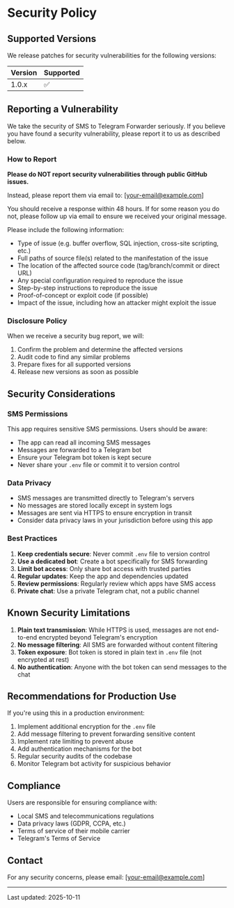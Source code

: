 # Security Policy

## Supported Versions

We release patches for security vulnerabilities for the following versions:

| Version | Supported          |
| ------- | ------------------ |
| 1.0.x   | :white_check_mark: |

## Reporting a Vulnerability

We take the security of SMS to Telegram Forwarder seriously. If you believe you have found a security vulnerability, please report it to us as described below.

### How to Report

**Please do NOT report security vulnerabilities through public GitHub issues.**

Instead, please report them via email to: [your-email@example.com]

You should receive a response within 48 hours. If for some reason you do not, please follow up via email to ensure we received your original message.

Please include the following information:

- Type of issue (e.g. buffer overflow, SQL injection, cross-site scripting, etc.)
- Full paths of source file(s) related to the manifestation of the issue
- The location of the affected source code (tag/branch/commit or direct URL)
- Any special configuration required to reproduce the issue
- Step-by-step instructions to reproduce the issue
- Proof-of-concept or exploit code (if possible)
- Impact of the issue, including how an attacker might exploit the issue

### Disclosure Policy

When we receive a security bug report, we will:

1. Confirm the problem and determine the affected versions
2. Audit code to find any similar problems
3. Prepare fixes for all supported versions
4. Release new versions as soon as possible

## Security Considerations

### SMS Permissions

This app requires sensitive SMS permissions. Users should be aware:

- The app can read all incoming SMS messages
- Messages are forwarded to a Telegram bot
- Ensure your Telegram bot token is kept secure
- Never share your `.env` file or commit it to version control

### Data Privacy

- SMS messages are transmitted directly to Telegram's servers
- No messages are stored locally except in system logs
- Messages are sent via HTTPS to ensure encryption in transit
- Consider data privacy laws in your jurisdiction before using this app

### Best Practices

1. **Keep credentials secure**: Never commit `.env` file to version control
2. **Use a dedicated bot**: Create a bot specifically for SMS forwarding
3. **Limit bot access**: Only share bot access with trusted parties
4. **Regular updates**: Keep the app and dependencies updated
5. **Review permissions**: Regularly review which apps have SMS access
6. **Private chat**: Use a private Telegram chat, not a public channel

## Known Security Limitations

1. **Plain text transmission**: While HTTPS is used, messages are not end-to-end encrypted beyond Telegram's encryption
2. **No message filtering**: All SMS are forwarded without content filtering
3. **Token exposure**: Bot token is stored in plain text in `.env` file (not encrypted at rest)
4. **No authentication**: Anyone with the bot token can send messages to the chat

## Recommendations for Production Use

If you're using this in a production environment:

1. Implement additional encryption for the `.env` file
2. Add message filtering to prevent forwarding sensitive content
3. Implement rate limiting to prevent abuse
4. Add authentication mechanisms for the bot
5. Regular security audits of the codebase
6. Monitor Telegram bot activity for suspicious behavior

## Compliance

Users are responsible for ensuring compliance with:

- Local SMS and telecommunications regulations
- Data privacy laws (GDPR, CCPA, etc.)
- Terms of service of their mobile carrier
- Telegram's Terms of Service

## Contact

For any security concerns, please email: [your-email@example.com]

---

Last updated: 2025-10-11


